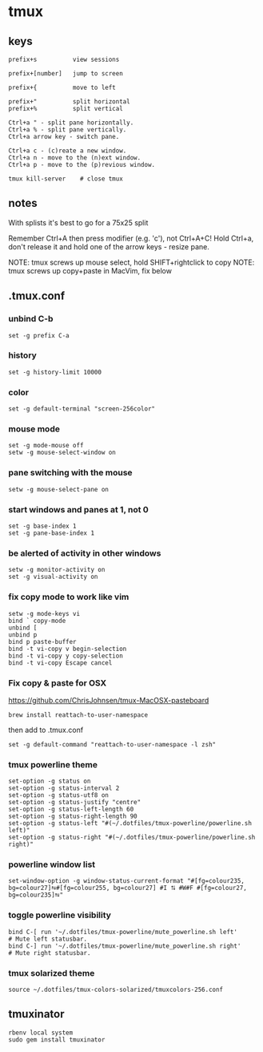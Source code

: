 # tmux

## keys

    prefix+s          view sessions 
  
    prefix+[number]   jump to screen

    prefix+{          move to left

    prefix+"          split horizontal
    prefix+%          split vertical

    Ctrl+a " - split pane horizontally.
    Ctrl+a % - split pane vertically.
    Ctrl+a arrow key - switch pane.
    
    Ctrl+a c - (c)reate a new window.
    Ctrl+a n - move to the (n)ext window.
    Ctrl+a p - move to the (p)revious window.

    tmux kill-server    # close tmux

## notes

With splists it's best to go for a 75x25 split

Remember Ctrl+A then press modifier (e.g. 'c'), not Ctrl+A+C!
Hold Ctrl+a, don't release it and hold one of the arrow keys - resize pane.

NOTE: tmux screws up mouse select, hold SHIFT+rightclick to copy
NOTE: tmux screws up copy+paste in MacVim, fix below

## .tmux.conf

### unbind C-b

    set -g prefix C-a

### history

    set -g history-limit 10000

### color

    set -g default-terminal "screen-256color"

### mouse mode

    set -g mode-mouse off
    setw -g mouse-select-window on

### pane switching with the mouse

    setw -g mouse-select-pane on 

### start windows and panes at 1, not 0

    set -g base-index 1
    set -g pane-base-index 1

### be alerted of activity in other windows

    setw -g monitor-activity on
    set -g visual-activity on

### fix copy mode to work like vim

    setw -g mode-keys vi
    bind ` copy-mode
    unbind [
    unbind p
    bind p paste-buffer
    bind -t vi-copy v begin-selection
    bind -t vi-copy y copy-selection
    bind -t vi-copy Escape cancel

### Fix copy & paste for OSX

https://github.com/ChrisJohnsen/tmux-MacOSX-pasteboard

    brew install reattach-to-user-namespace

then add to .tmux.conf

    set -g default-command "reattach-to-user-namespace -l zsh"

### tmux powerline theme

    set-option -g status on
    set-option -g status-interval 2
    set-option -g status-utf8 on
    set-option -g status-justify "centre"
    set-option -g status-left-length 60
    set-option -g status-right-length 90
    set-option -g status-left "#(~/.dotfiles/tmux-powerline/powerline.sh left)"
    set-option -g status-right "#(~/.dotfiles/tmux-powerline/powerline.sh right)"

### powerline window list
    
    set-window-option -g window-status-current-format "#[fg=colour235, bg=colour27]⮀#[fg=colour255, bg=colour27] #I ⮁ #W#F #[fg=colour27, bg=colour235]⮀"

### toggle powerline visibility

    bind C-[ run '~/.dotfiles/tmux-powerline/mute_powerline.sh left'      # Mute left statusbar.
    bind C-] run '~/.dotfiles/tmux-powerline/mute_powerline.sh right'     # Mute right statusbar.

### tmux solarized theme

    source ~/.dotfiles/tmux-colors-solarized/tmuxcolors-256.conf

## tmuxinator

    rbenv local system
    sudo gem install tmuxinator
    
